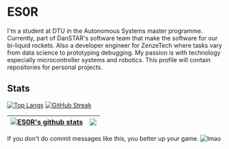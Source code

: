 # ES0R

I'm a student at DTU in the Autonomous Systems master programme. Currently, part of DanSTAR's software team that make the software for our bi-liquid rockets. Also a developer engineer for ZenzeTech where tasks vary from data science to prototyping debugging. My passion is with technology especially microcontroller systems and robotics. This profile will contain repositories for personal projects.

## Stats
[![Top Langs](https://github-readme-stats.vercel.app/api/top-langs/?username=ES0R&theme=dark)](https://github.com/anuraghazra/github-readme-stats)
[![GitHub Streak](http://github-readme-streak-stats.herokuapp.com?user=ES0R&theme=dark&background=000000)](https://git.io/streak-stats)


| <a href="https://github.com/ES0R/github-readme-stats"><img align="center" src="https://github-readme-stats.vercel.app/api?username=ES0R&show_icons=true&include_all_commits=true&theme=buefy&hide_border=true" alt="ES0R's github stats" /></a> | <a href="https://github.com/ES0R/github-readme-stats"><img align="center" src="https://github-readme-stats.vercel.app/api/top-langs/?username=ES0R&layout=compact&theme=buefy&hide_border=true" /></a> |
| ------------- | ------------- |


If you don't do commit messages like this, you better up your game.
![lmao](https://user-images.githubusercontent.com/58563157/215502071-96bd09d2-e22e-4068-b972-fb598979cea0.jpg)


<!---
ES0R/ES0R is a ✨ special ✨ repository because its `README.md` (this file) appears on your GitHub profile.
You can click the Preview link to take a look at your changes.
--->
